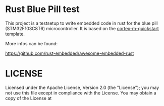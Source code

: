 Rust Blue Pill test
===================

This project is a testsetup to write embedded code in rust for the blue pill (STM32F103C8T6) microcontroller.
It is based on the [cortex-m-quickstart](https://github.com/rust-embedded/cortex-m-quickstart) template.

More infos can be found:

https://github.com/rust-embedded/awesome-embedded-rust

LICENSE
=======

Licensed under the Apache License, Version 2.0 (the "License");
you may not use this file except in compliance with the License.
You may obtain a copy of the License at
